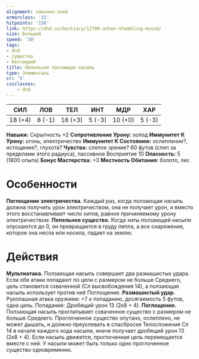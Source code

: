 ```yaml
---
alignment: законно-злой
armorclass: '15'
hitpoints: '136'
link: https://dnd.su/bestiary/12709-ashen-shambling-mound/
size: Большой
speed: '20'
tags:
- dnd
- существо
- бестиарий
title: Пепельная ползающая насыпь
type: Элементаль
cr: '5'
cssclasses:
    - dnd
---
```



| СИЛ | ЛОВ | ТЕЛ | ИНТ | МДР | ХАР |
|---|---|---|---|---|---|
| 18 (+4) | 8 (-1) | 16 (+3) | 5 (-3) | 10 (+0) | 5 (-3) |
**Навыки:** Скрытность +2
**Сопротивление Урону:** холод
**Иммунитет К Урону:** огонь, электричество
**Иммунитет К Состоянию:** ослепление?, истощение?, глухота?
**Чувства:** слепое зрение? 60 футов (слеп за пределами этого радиуса), пассивное Восприятие 10
**Опасность:** 5 (1800 опыта)
**Бонус Мастерства:** +3
**Местность Обитания:** болото, лес


# Особенности
**Поглощение электричества.** Каждый раз, когда ползающая насыпь должна получить урон электричеством, она не получает урон, и вместо этого восстанавливает число хитов, равное причиняемому урону электричеством.
**Пепельное существо.** Когда хиты ползающей насыпи опускаются до 0, он превращается в груду пепла, а все снаряжение, которое она несла или носила, падает на землю.


# Действия
**Мультиатака.** Ползающая насыпь совершает два размашистых удара. Если обе атаки попадают по цели с размером не больше Среднего, цель становится схваченной (Сл высвобождения 14), а ползающая насыпь использует против неё Поглощение.
**Размашистый удар.** Рукопашная атака оружием: +7 к попаданию, досягаемость 5 футов, одна цель. Попадание: Дробящий урон 13 (2к8 + 4).
**Поглощение.** Ползающая насыпь проглатывает схваченное существо с размером не больше Среднего. Проглоченное существо опутано, ослеплено, не может дышать, и должно преуспевать в спасброске Телосложения Сл 14 в начале каждого хода насыпи, иначе получает дробящий урон 13 (2к8 + 4). Если насыпь движется, проглоченная цель перемещается вместе с ней. У насыпи может быть только одно проглоченное существо одновременно.